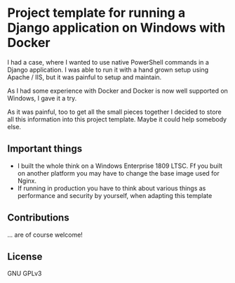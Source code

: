 Project template for running a Django application on Windows with Docker
===
I had a case, where I wanted to use native PowerShell commands in a Django application. 
I was able to run it with a hand grown setup using Apache / IIS, but it  was painful to setup and 
maintain.

As I had some experience with Docker and Docker is now well supported on Windows, I gave it a try.

As it was painful, too to get all the small pieces together I decided to store all this information into this project 
template. Maybe it could help somebody else.  

Important things
--
- I built the whole think on a Windows Enterprise 1809 LTSC. Ff you built on another platform you may 
have to change the base image used for Nginx. 
- If running in production you have to think about various things as performance and security by yourself, when 
adapting this template

Contributions
--
... are of course welcome!

License
--
GNU GPLv3